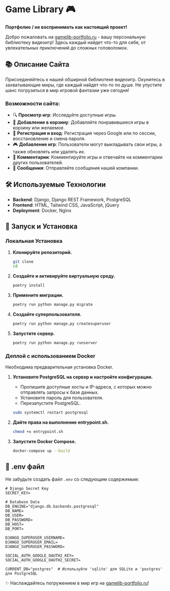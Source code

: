 # Game Library 🎮

**Портфолио / не воспринимать как настоящий проект!**

Добро пожаловать на [gamelib-portfolio.ru](http://gamelib-portfolio.ru) - вашу персональную библиотеку видеоигр! Здесь каждый найдет что-то для себя, от увлекательных приключений до сложных головоломок.

## 📚 Описание Сайта

Присоединяйтесь к нашей обширной библиотеке видеоигр. Окунитесь в захватывающие миры, где каждый найдет что-то по душе. Не упустите шанс погрузиться в мир игровой фантазии уже сегодня!

### Возможности сайта:

- 🔍 **Просмотр игр**: Исследуйте доступные игры.
- 🛒 **Добавление в корзину**: Добавляйте понравившиеся игры в корзину или желаемое.
- 📝 **Регистрация и вход**: Регистрация через Google или по сессии, восстановление и смена пароля.
- 🎮 **Добавление игр**: Пользователи могут выкладывать свои игры, а также обновлять или удалять их.
- 💬 **Комментарии**: Комментируйте игры и отвечайте на комментарии других пользователей.
- 📨 **Сообщения**: Отправляйте сообщения нашей компании.

## 🛠️ Используемые Технологии

- **Backend**: Django, Django REST Framework, PostgreSQL
- **Frontend**: HTML, Tailwind CSS, JavaScript, jQuery
- **Deployment**: Docker, Nginx

## 🚀 Запуск и Установка

### Локальная Установка

1. **Клонируйте репозиторий.**

    ```bash
    git clone 
    cd 
    ```

2. **Создайте и активируйте виртуальную среду.**

    ```bash
    poetry install
    ```

3. **Примените миграции.**

    ```bash
    poetry run python manage.py migrate
    ```

4. **Создайте суперпользователя.**

    ```bash
    poetry run python manage.py createsuperuser
    ```

5. **Запустите сервер.**

    ```bash
    poetry run python manage.py runserver
    ```

### Деплой с использованием Docker

Необходима предварительная установка Docker.

1. **Установите PostgreSQL на сервер и настройте конфигурации.**

    - Пропишите доступные хосты и IP-адреса, с которых можно отправлять запросы к базе данных.
    - Установите пароль для пользователя.
    - Перезапустите PostgreSQL.

    ```bash
    sudo systemctl restart postgresql
    ```

2. **Дайте права на выполнение entrypoint.sh.**

    ```bash
    chmod +x entrypoint.sh
    ```

3. **Запустите Docker Compose.**

    ```bash
    docker-compose up --build
    ```

## 📄 .env файл

Не забудьте создать файл `.env` со следующим содержимым:

```env
# Django Secret Key
SECRET_KEY=

# Database Data
DB_ENGINE="django.db.backends.postgresql"
DB_NAME=
DB_USER=
DB_PASSWORD=
DB_HOST=
DB_PORT=

DJANGO_SUPERUSER_USERNAME=
DJANGO_SUPERUSER_EMAIL=
DJANGO_SUPERUSER_PASSWORD=

SOCIAL_AUTH_GOOGLE_OAUTH2_KEY=
SOCIAL_AUTH_GOOGLE_OAUTH2_SECRET=

CURRENT_DB="postgres"  # Используйте 'sqlite' для SQLite и 'postgres' для PostgreSQL
```

✨ Наслаждайтесь погружением в мир игр на [gamelib-portfolio.ru](http://gamelib-portfolio.ru)!
